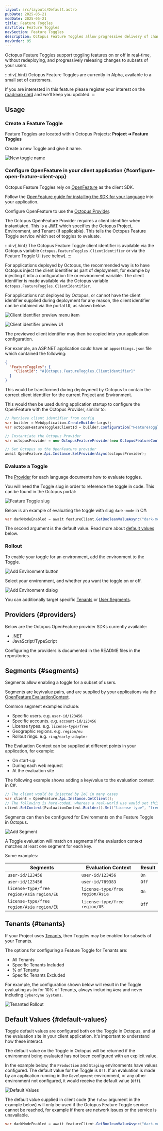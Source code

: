 ```yaml
---
layout: src/layouts/Default.astro
pubDate: 2025-05-21
modDate: 2025-05-21
title: Feature Toggles 
navTitle: Feature Toggles
navSection: Feature Toggles
description: Octopus Feature Toggles allow progressive delivery of changes and instant rollback 
navOrder: 95 
---
```


Octopus Feature Toggles support toggling features on or off in real-time, without redeploying, and progressively releasing changes to subsets of your users.

:::div{.hint}
Octopus Feature Toggles are currently in Alpha, available to a small set of customers. 

If you are interested in this feature please register your interest on the [roadmap card](https://roadmap.octopus.com/c/121-feature-toggles) and we'll keep you updated.
:::

## Usage 

### Create a Feature Toggle 

Feature Toggles are located within Octopus Projects: 
**Project ➜ Feature Toggles**

Create a new Toggle and give it name.

![New toggle name](/docs/feature-toggles/new-toggle-name.png)

### Configure OpenFeature in your client application {#configure-open-feature-client-app}

Octopus Feature Toggles rely on [OpenFeature](https://openfeature.dev/) as the client SDK.

Follow the [OpenFeature guide for installing the SDK for your language](https://openfeature.dev/ecosystem?instant_search%5BrefinementList%5D%5Btype%5D%5B0%5D=SDK) into your application. 

Configure OpenFeature to use the [Octopus Provider](#providers).

The Octopus OpenFeature Provider requires a client identifier when instantiated. This is a [JWT](https://jwt.io/introduction) which specifies the Octopus Project, Environment, and Tenant (if applicable). This tells the Octopus Feature Toggle service which set of toggles to evaluate.

:::div{.hint}
The Octopus Feature Toggle client identifier is available via the Octopus variable `Octopus.FeatureToggles.ClientIdentifier` or via the Feature Toggle UI (see below). 
:::

For applications deployed by Octopus, the recommended way is to have Octopus inject the client identifier as part of deployment, for example by injecting it into a configuration file or environment variable. The client identifier is made available via the Octopus variable `Octopus.FeatureToggles.ClientIdentifier`.   

For applications not deployed by Octopus, or cannot have the client identifier supplied during deployment for any reason, the client identifier can be obtained via the portal UI, as shown below.

![Client identifier preview menu item](/docs/feature-toggles/client-identifier-preview-menu-item.png)

![Client identifier preview UI](/docs/feature-toggles/client-identifier-preview.png)

The previewed client identifier may then be copied into your application configuration.

For example, an ASP.NET application could have an `appsettings.json` file which contained the following: 

```json
{
  "FeatureToggles": {
    "ClientId": "#{Octopus.FeatureToggles.ClientIdentifier}"
  }
}
```

This would be transformed during deployment by Octopus to contain the correct client identifier for the current Project and Environment.

This would then be used during application startup to configure the OpenFeature with the Octopus Provider, similar to:

```cs
// Retrieve client identifier from config 
var builder = WebApplication.CreateBuilder(args);
var octopusFeatureTogglesClientId = builder.Configuration["FeatureToggles:ClientId"] ?? "";

// Instantiate the Octopus Provider
var octopusProvider = new OctopusFeatureProvider(new OctopusFeatureConfiguration(octopusFeatureTogglesClientId));

// Set Octopus as the OpenFeature provider
await OpenFeature.Api.Instance.SetProviderAsync(octopusProvider);
```

### Evaluate a Toggle

The [Provider](#providers) for each language documents how to evaluate toggles.

You will need the Toggle slug in order to reference the toggle in code. This can be found in the Octopus portal:

![Feature Toggle slug](/docs/feature-toggles/feature-toggle-slug.png)

Below is an example of evaluating the toggle with slug `dark-mode` in C#:

```cs
var darkModeEnabled = await featureClient.GetBooleanValueAsync("dark-mode", false);
```

The second argument is the default value. Read more about [default values](#default-values) below.

### Rollout 
To enable your toggle for an environment, add the environment to the Toggle. 

![Add Environment button](/docs/feature-toggles/add-environment-button.png)

Select your environment, and whether you want the toggle on or off.

![Add Environment dialog](/docs/feature-toggles/add-environment-dialog.png)

You can additionally target specific [Tenants](#tenants) or [User Segments](#segments).

## Providers {#providers}

Below are the Octopus OpenFeature provider SDKs currently available:

- [.NET](https://github.com/OctopusDeploy/openfeature-provider-dotnet)
- JavaScript/TypeScript

Configuring the providers is documented in the README files in the repositories.

## Segments {#segments}

Segments allow enabling a toggle for a subset of users. 

Segments are key/value pairs, and are supplied by your applications via the [OpenFeature EvaluationContext](https://openfeature.dev/docs/reference/concepts/evaluation-context).


Common segment examples include:

- Specific users. e.g. `user-id/123456`  
- Specific accounts. e.g. `account-id/123456` 
- License types. e.g. `license-type/free`  
- Geographic regions. e.g. `region/eu` 
- Rollout rings. e.g. `ring/early-adopter`

The Evaluation Context can be supplied at different points in your application, for example:

- On start-up
- During each web request
- At the evaluation site

The following example shows adding a key/value to the evaluation context in C#.

```cs
// The client would be injected by IoC in many cases
var client = OpenFeature.Api.Instance.GetClient();
// The following is hard-coded, whereas a real-world use would set this dynamically
client.SetContext(EvaluationContext.Builder().Set("license-type", "free").Build());
```

Segments can then be configured for Environments on the Feature Toggle in Octopus.

![Add Segment](/docs/feature-toggles/segment-add.png)

A Toggle evaluation will match on segments if the evaluation context matches at least one segment for each key. 

Some examples:

|Segments   | Evaluation Context | Result |
|-----------|--------------------|--------|
| `user-id/123456`   | `user-id/123456` | `On` |
| `user-id/123456`   | `user-id/789383` | `Off` |
| `license-type/free` `region/Asia` `region/EU`  | `license-type/free` `region/Asia`  | `On` |
| `license-type/free` `region/Asia` `region/EU`  | `license-type/free` `region/US`  | `Off` |

## Tenants {#tenants}

If your Project uses [Tenants](/docs/tenants/), then Toggles may be enabled for subsets of your Tenants. 

The options for configuring a Feature Toggle for Tenants are:

- All Tenants
- Specific Tenants Included
- % of Tenants
- Specific Tenants Excluded

For example, the configuration shown below will result in the Toggle evaluating as `On` for 10% of Tenants, always including `Acme` and never including `Cyberdyne Systems`. 

![Tenanted Rollout](/docs/feature-toggles/tenant-rollout.png)

## Default Values {#default-values}

Toggle default values are configured both on the Toggle in Octopus, and at the evaluation site in your client application. It's important to understand how these interact. 

The default value on the Toggle in Octopus will be returned if the environment being evaluated has not been configured with an explicit value.

In the example below, the `Production` and `Staging` environments have values configured. The default value for the Toggle is `Off`. If an evaluation is made by an application running in the `Development` environment, or any other environment not configured, it would receive the default value (`Off`).  

![Default Values](/docs/feature-toggles/default-values.png)

The default value supplied in client code (the `false` argument in the example below) will only be used if the Octopus Feature Toggle service cannot be reached, for example if there are network issues or the service is unavailable.

```cs
var darkModeEnabled = await featureClient.GetBooleanValueAsync("dark-mode", false);
```